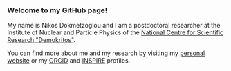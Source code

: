 ### Welcome to my GitHub page!

My name is Nikos Dokmetzoglou and I am a postdoctoral researcher at the Institute of Nuclear and Particle Physics of the [National Centre for Scientific Research "Demokritos"](http://www.inp.demokritos.gr/). 

<!--
I am interested in the symmetry properties of scalar and gauge field theories and their scattering amplitudes.

I will soon be uploading some Mathematica packages that I built while working on my [latest research paper](https://arxiv.org/abs/2207.14806).

-->

You can find more about me and my research by visiting my [personal website](https://nikosdokmetzoglou.github.io/) 
or my [ORCID](https://orcid.org/0000-0002-1520-8758) and [INSPIRE](https://inspirehep.net/authors/1808352) profiles.

<!--
**NikosDokmetzoglou/NikosDokmetzoglou** is a ✨ _special_ ✨ repository because its `README.md` (this file) appears on your GitHub profile.

Here are some ideas to get you started:

- 🔭 I’m currently working on ...
- 🌱 I’m currently learning ...
- 👯 I’m looking to collaborate on ...
- 🤔 I’m looking for help with ...
- 💬 Ask me about ...
- 📫 How to reach me: ...
- 😄 Pronouns: ...
- ⚡ Fun fact: ...
-->
